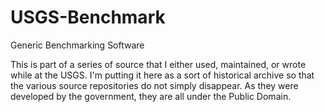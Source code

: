 # USGS-Benchmark
Generic Benchmarking Software

This is part of a series of source that I either used, maintained, or wrote while at the USGS. I'm putting it here as a sort of historical archive so that the various source repositories do not simply disappear. As they were developed by the government, they are all under the Public Domain.
